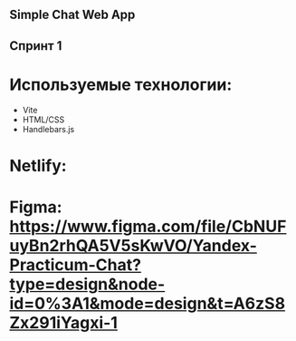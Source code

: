 ## Simple Chat Web App

## Спринт 1
# Используемые технологии:

- Vite
- HTML/CSS
- Handlebars.js

# Netlify: <link>
# Figma: https://www.figma.com/file/CbNUFuyBn2rhQA5V5sKwVO/Yandex-Practicum-Chat?type=design&node-id=0%3A1&mode=design&t=A6zS8Zx291iYagxi-1
